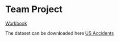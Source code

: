 # Team Project 

[Workbook](https://github.com/narensulegai/project-255/blob/main/FinalNotebook.ipynb)


The dataset can be downloaded here [US Accidents](https://www.kaggle.com/sobhanmoosavi/us-accidents/download)
